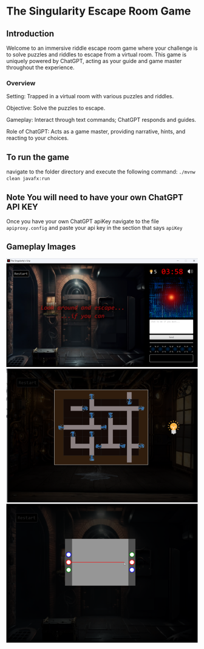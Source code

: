 # The Singularity Escape Room Game
## Introduction
Welcome to an immersive riddle escape room game where your challenge is to solve puzzles and riddles to escape from a virtual room. This game is uniquely powered by ChatGPT, acting as your guide and game master throughout the experience.

### Overview
Setting: Trapped in a virtual room with various puzzles and riddles.

Objective: Solve the puzzles to escape.

Gameplay: Interact through text commands; ChatGPT responds and guides.

Role of ChatGPT: Acts as a game master, providing narrative, hints, and reacting to your choices.

## To run the game

navigate to the folder directory and execute the following command:
`./mvnw clean javafx:run`

## Note You will need to have your own ChatGPT API KEY 
Once you have your own ChatGPT apiKey navigate to the file `apiproxy.config` and paste your api key in the section that says `apiKey`

## Gameplay Images
![Main Interface](images/image.png)
![Main Interface](images/image1.png)
![Main Interface](images/image2.png)